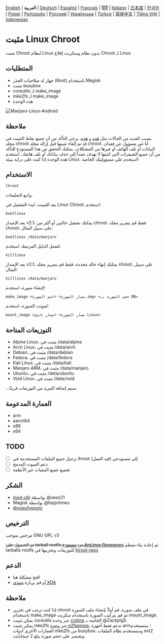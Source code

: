 [English](README.md) | **العربية** | [Deutsch](README-DE.md) | [Español](README-ES.md) | [Français](README-FR.md) | [हिंदी](README-IN.md) | [Italiano](README-IT.md) | [日本語](README-JP.md) | [한국어](README-KR.md) | [Polski](README-PL.md) | [Português](README-PT.md) | [Русский](README-RU.md) | [Українська](README-UA.md) | [Türkçe](README-TR.md) | [简体中文](README-CN.md) | [Tiếng Việt](README-VI.md) | [Indonesian](README-ID.md)


# مثبت Linux Chroot

مثبت Chroot لنظام Linux بدون نظام وسكربت إقلاع Chroot لـ Linux

## المتطلبات
- جهاز له صلاحيات الجذر (Root) باستخدام Magisk
- مثبت busybox
- coreutils لـ make_image
- mke2fs لـ make_image
- هذه الوحدة

![Manjaro-Linux-Android](https://i.ibb.co/gdpw8QG/lhroot.png)

## ملاحظة
بسبب العديد من الحالات مثل [هذه](https://github.com/FerryAr/lhroot/issues/18) و [هذه](https://github.com/FerryAr/lhroot/issues/21)، يرجى التأكد من أن جميع نقاط التثبيت في مجلد chroot قد تم إلغاء تثبيتها قبل إزالة مجلد chroot. أنا غير مسؤول عن فقدان البيانات أو تلف الهاتف أو غيرها من المشكلات. يمكنك التحقق من هذا المستودع للتأكد من أن جميع الشيفرات التي كتبتها لا تهدف عمداً إلى حذف بياناتك أو تلف هاتفك. استخدم هذه الوحدة إذا كنت على دراية ببيئة Linux. استخدم على مسؤوليتك الخاصة!

## الاستخدام

```console
lhroot
```

واتبع التعليمات.

بعد التثبيت، لبدء التشغيل في Linux Chroot، استخدم:

```console
bootlinux
```

بعد الإصدار v2.1، يمكنك تشغيل حالتين أو أكثر من chroot، فقط قم بتمرير مجلد chroot، على سبيل المثال:

```console
bootlinux /data/manjaro
```

لفصل الدليل المرتبط، استخدم:

```console
killlinux
```

بعد الإصدار v2.1، يمكنك إنهاء حالة محددة، فقط قم بتمرير مجلد chroot، على سبيل المثال:

```console
killlinux /data/manjaro
```

لإنشاء صورة، استخدم:

```console
make_image <مسار الصورة> <اسم الصورة.img> <حجم الصورة بـ MB>
```

لمونت الصورة، استخدم:

```console
mount_image <مسار الصورة> <مسار دليل Linux>
```

## التوزيعات المتاحة
- Alpine Linux، مثبت في /data/alpine
- Arch Linux، مثبت في /data/arch
- Debian، مثبت في /data/debian
- Fedora، مثبت في /data/fedora
- Kali Linux، مثبت في /data/kali
- Manjaro ARM، مثبت في /data/manjaro
- Ubuntu، مثبت في /data/ubuntu
- Void Linux، مثبت في /data/void

...سيتم إضافة المزيد من التوزيعات قريبًا

## العمارة المدعومة
- arm
- aarch64
- x86
- x64

## TODO
- [ ] ترحيل جميع الملفات المستخدمة في lhroot إلى مستودعي (قيد العمل)
- [ ] دعم الصوت المدمج
- [ ] تجميع جميع التبعيات عبر الأنظمة

## الشكر
- [mod-util](https://github.com/veez21/mod-util) بواسطة @veez21
- Magisk بواسطة @topjohnwu
- [@yusufyorunc](https://github.com/yusufyorunc)

## الترخيص
مرخص بموجب GNU GPL v3

~~تم الحصول على tarball rootfs من [مستودع AnLinux Resources](https://github.com/EXALAB/Anlinux-Resources)~~
تم إعادة بناء معظم tarballs rootfs للتوزيعات وتخزينها في [lhroot-repo](https://github.com/FerryAr/lhroot-repo)

## الدعم
- افتح مشكلة هنا
- أو قم بزيارة [منتدى XDA](https://forum.xda-developers.com/showthread.php?t=4142803)

## ملاحظة
- إذا كنت ترغب في تخزين chroot في ملف صورة، قم أولاً بإنشاء ملف الصورة باستخدام make_image ثم قم بتركيب الصورة باستخدام سكربت mount_image.
- يمكن تثبيت coreutils عبر وحدة [ccbins](https://github.com/Magisk-Modules-Repo/ccbins) الخاصة بـ @Zackptg5.
- يمكن تثبيت mke2fs عبر [وحدة e2fsprogs](https://github.com/FerryAr/e2fsprogs-arm)، تدعم فقط أجهزة arm؛ ستستخدم العمارات الأخرى أدوات mke2fs من busybox، وستستخدم نظام الملفات ext2 وتقتصر على حجم صورة يبلغ 2 جيجابايت.